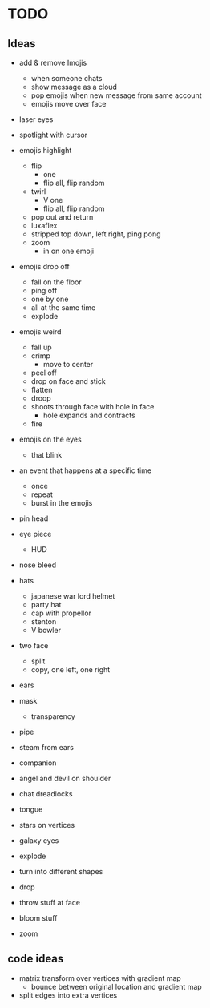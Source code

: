 # TODO
## Ideas
- add & remove Imojis
    - when someone chats
    - show message as a cloud
    - pop emojis when new message from same account
    - emojis move over face

- laser eyes
- spotlight with cursor
- emojis highlight
    - flip
        - one
        - flip all, flip random
    - twirl
        - V one
        - flip all, flip random
    - pop out and return
    - luxaflex
    - stripped top down, left right, ping pong
    - zoom
        - in on one emoji

- emojis drop off
    - fall on the floor
    - ping off
    - one by one
    - all at the same time
    - explode

- emojis weird
    - fall up
    - crimp
        - move to center
    - peel off
    - drop on face and stick
    - flatten
    - droop
    - shoots through face with hole in face
        - hole expands and contracts
    - fire

- emojis on the eyes
    - that blink
    
- an event that happens at a specific time
    - once
    - repeat
    - burst in the emojis

- pin head
- eye piece
    - HUD
- nose bleed
- hats
    - japanese war lord helmet
    - party hat
    - cap with propellor
    - stenton
    - V bowler
- two face
    - split
    - copy, one left, one right
- ears
- mask
    - transparency
- pipe
- steam from ears
- companion
- angel and devil on shoulder
- chat dreadlocks
- tongue
- stars on vertices
- galaxy eyes
- explode
- turn into different shapes
- drop
- throw stuff at face
- bloom stuff
- zoom

## code ideas
- matrix transform over vertices with gradient map
    - bounce between original location and gradient map
- split edges into extra vertices
